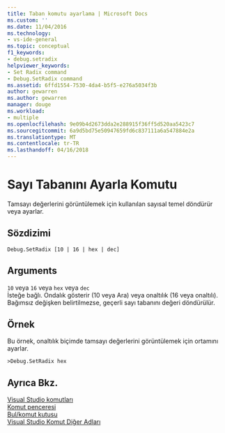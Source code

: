 ```yaml
---
title: Taban komutu ayarlama | Microsoft Docs
ms.custom: ''
ms.date: 11/04/2016
ms.technology:
- vs-ide-general
ms.topic: conceptual
f1_keywords:
- debug.setradix
helpviewer_keywords:
- Set Radix command
- Debug.SetRadix command
ms.assetid: 6ffd1554-7530-4da4-b5f5-e276a5034f3b
author: gewarren
ms.author: gewarren
manager: douge
ms.workload:
- multiple
ms.openlocfilehash: 9e09b4d2673dda2e288915f36ff5d520aa5423c7
ms.sourcegitcommit: 6a9d5bd75e50947659fd6c837111a6a547884e2a
ms.translationtype: MT
ms.contentlocale: tr-TR
ms.lasthandoff: 04/16/2018
---
```

# <a name="set-radix-command"></a>Sayı Tabanını Ayarla Komutu
Tamsayı değerlerini görüntülemek için kullanılan sayısal temel döndürür veya ayarlar.  
  
## <a name="syntax"></a>Sözdizimi  
  
```  
Debug.SetRadix [10 | 16 | hex | dec]  
```  
  
## <a name="arguments"></a>Arguments  
 `10` veya `16` veya `hex` veya `dec`  
 İsteğe bağlı. Ondalık gösterir (10 veya Ara) veya onaltılık (16 veya onaltılı). Bağımsız değişken belirtilmezse, geçerli sayı tabanını değeri döndürülür.  
  
## <a name="example"></a>Örnek  
 Bu örnek, onaltılık biçimde tamsayı değerlerini görüntülemek için ortamını ayarlar.  
  
```  
>Debug.SetRadix hex  
```  
  
## <a name="see-also"></a>Ayrıca Bkz.  
 [Visual Studio komutları](../../ide/reference/visual-studio-commands.md)   
 [Komut penceresi](../../ide/reference/command-window.md)   
 [Bul/komut kutusu](../../ide/find-command-box.md)   
 [Visual Studio Komut Diğer Adları](../../ide/reference/visual-studio-command-aliases.md)